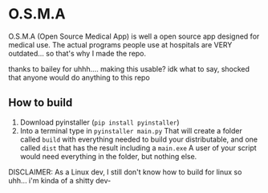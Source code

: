# O.S.M.A

O.S.M.A (Open Source Medical App) is well a open source app designed for medical use. The actual programs people use at hospitals are VERY outdated... so that's why I made the repo.

thanks to bailey for uhhh.... making this usable? idk what to say, shocked that anyone would do anything to this repo


## How to build

1. Download pyinstaller (```pip install pyinstaller```)
2. Into a terminal type in ```pyinstaller main.py```
That will create a folder called ```build``` with everything needed to build your distributable, and one called ```dist``` that has the result including a ```main.exe``` A user of your script would need everything in the folder, but nothing else.

DISCLAIMER: As a Linux dev, I still don't know how to build for linux so uhh... i'm kinda of a shitty dev-

